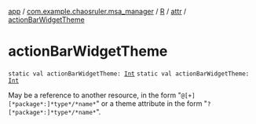 [app](../../../index.md) / [com.example.chaosruler.msa_manager](../../index.md) / [R](../index.md) / [attr](index.md) / [actionBarWidgetTheme](.)

# actionBarWidgetTheme

`static val actionBarWidgetTheme: `[`Int`](https://kotlinlang.org/api/latest/jvm/stdlib/kotlin/-int/index.html)
`static val actionBarWidgetTheme: `[`Int`](https://kotlinlang.org/api/latest/jvm/stdlib/kotlin/-int/index.html)

May be a reference to another resource, in the form "`@[+][*package*:]*type*/*name*`" or a theme attribute in the form "`?[*package*:]*type*/*name*`".

